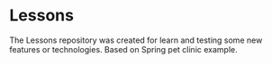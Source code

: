 # Lessons
The Lessons repository was created for learn and testing some new features or technologies. Based on Spring pet clinic example.

